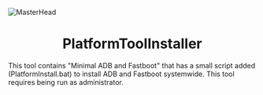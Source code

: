 ![MasterHead](https://img.gadgethacks.com/img/32/78/63576893141378/0/android-basics-install-adb-fastboot-mac-linux-windows.1280x600.jpg)
<h1 align="center">PlatformToolInstaller</h1>
 This tool contains "Minimal ADB and Fastboot" that has a small script added (PlatformInstall.bat) to install ADB and Fastboot systemwide.
 This tool requires being run as administrator.
